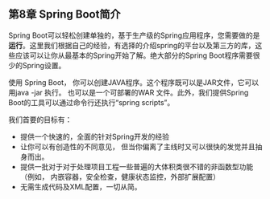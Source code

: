 ## 第8章 Spring Boot简介

Spring Boot可以轻松创建单独的，基于生产级的Spring应用程序，您需要做的是**运行**。这里我们根据自己的经验，有选择的介绍spring的平台以及第三方的库，这些应该可以让你从最基本的Spring开始了解。绝大部分的Spring Boot程序需要很少的Spring设置。

使用 Spring Boot， 你可以创建JAVA程序。这个程序既可以是JAR文件，它可以用java -jar 执行。 也可以是一个可部署的WAR 文件。此外，我们提供Spring Boot的工具可以通过命令行还执行“spring scripts”。

我们首要的目标有：

* 提供一个快速的，全面的针对Spring开发的经验
* 让你可以有创造性的不同意见， 但当你偏离了主线时又可以很快的发觉并且抽身而出。
* 提供一批对于对于处理项目工程一些普遍的大体积类很不错的非函数型功能（例如， 内嵌容器，安全检查，健康状态监控，外部扩展配置）
* 无需生成代码及XML配置，一切从简。



